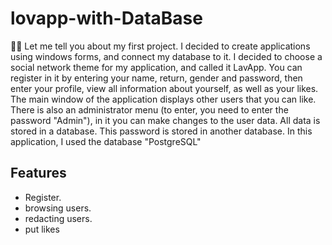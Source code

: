# lovapp-with-DataBase
😶‍🌫️
      Let me tell you about my first project. I decided to create applications using windows forms, 
			and connect my database to it. I decided to choose a social network theme for my application, 
			and called it LavApp. You can register in it by entering your name, return, gender and password, 
			then enter your profile, view all information about yourself, as well as your likes. 
			The main window of the application displays other users that you can like. 
			There is also an administrator menu (to enter, you need to enter the password "Admin"), 
			in it you can make changes to the user data. All data is stored in a database.
			This password is stored in another database. In this application, I used the database "PostgreSQL"
			
## Features
- Register.
- browsing users.
- redacting users.
- put likes
